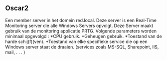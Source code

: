 ## Oscar2

Een member server in het domein red.local. Deze server is een Real-Time Monitoring server die
alle Windows Servers opvolgt. Deze Server maakt gebruik van de monitoring applicatie PRTG.
Volgende parameters worden minimaal opgevolgd :
 *CPU gebruik.
 *Geheugen gebruik.
 *Toestand van de harde schij(f)(ven).
 *Toestand van elke specifieke service die op een Windows server staat de draaien. (services
zoals MS-SQL, Sharepoint, IIS, mail, . . . )
